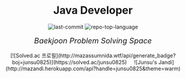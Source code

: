 # <div align="center">Java Developer</div>

<div align="center">
<div align="center">
<img src="https://img.shields.io/github/last-commit/jueunseuk/Algorithm-ps?style=flat&logo=git&logoColor=white&color=0080ff" alt="last-commit">
<img src="https://img.shields.io/github/languages/top/jueunseuk/Algorithm-ps?style=flat&color=0080ff" alt="repo-top-language">
</div>
<br>
<em style="font-size: 20px">Baekjoon Problem Solving Space</em>
<br><br>
<div align="center">[![Solved.ac
프로필](http://mazassumnida.wtf/api/generate_badge?boj=junsu0825)](https://solved.ac/junsu0825)&nbsp;&nbsp;&nbsp;&nbsp;&nbsp;![Junsu's Jandi](http://mazandi.herokuapp.com/api?handle=junsu0825&theme=warm)</div>
</div>